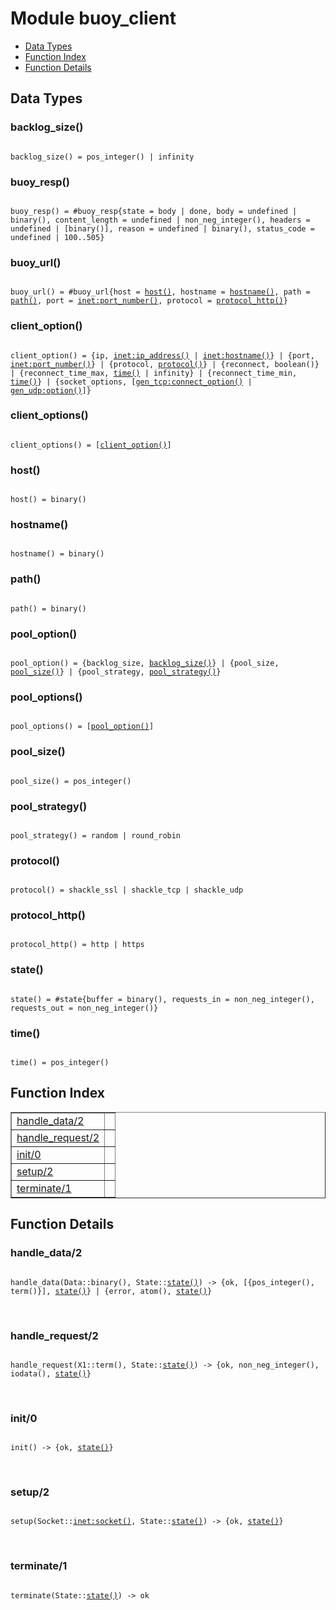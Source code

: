 

# Module buoy_client #
* [Data Types](#types)
* [Function Index](#index)
* [Function Details](#functions)

<a name="types"></a>

## Data Types ##




### <a name="type-backlog_size">backlog_size()</a> ###


<pre><code>
backlog_size() = pos_integer() | infinity
</code></pre>




### <a name="type-buoy_resp">buoy_resp()</a> ###


<pre><code>
buoy_resp() = #buoy_resp{state = body | done, body = undefined | binary(), content_length = undefined | non_neg_integer(), headers = undefined | [binary()], reason = undefined | binary(), status_code = undefined | 100..505}
</code></pre>




### <a name="type-buoy_url">buoy_url()</a> ###


<pre><code>
buoy_url() = #buoy_url{host = <a href="#type-host">host()</a>, hostname = <a href="#type-hostname">hostname()</a>, path = <a href="#type-path">path()</a>, port = <a href="inet.md#type-port_number">inet:port_number()</a>, protocol = <a href="#type-protocol_http">protocol_http()</a>}
</code></pre>




### <a name="type-client_option">client_option()</a> ###


<pre><code>
client_option() = {ip, <a href="inet.md#type-ip_address">inet:ip_address()</a> | <a href="inet.md#type-hostname">inet:hostname()</a>} | {port, <a href="inet.md#type-port_number">inet:port_number()</a>} | {protocol, <a href="#type-protocol">protocol()</a>} | {reconnect, boolean()} | {reconnect_time_max, <a href="#type-time">time()</a> | infinity} | {reconnect_time_min, <a href="#type-time">time()</a>} | {socket_options, [<a href="gen_tcp.md#type-connect_option">gen_tcp:connect_option()</a> | <a href="gen_udp.md#type-option">gen_udp:option()</a>]}
</code></pre>




### <a name="type-client_options">client_options()</a> ###


<pre><code>
client_options() = [<a href="#type-client_option">client_option()</a>]
</code></pre>




### <a name="type-host">host()</a> ###


<pre><code>
host() = binary()
</code></pre>




### <a name="type-hostname">hostname()</a> ###


<pre><code>
hostname() = binary()
</code></pre>




### <a name="type-path">path()</a> ###


<pre><code>
path() = binary()
</code></pre>




### <a name="type-pool_option">pool_option()</a> ###


<pre><code>
pool_option() = {backlog_size, <a href="#type-backlog_size">backlog_size()</a>} | {pool_size, <a href="#type-pool_size">pool_size()</a>} | {pool_strategy, <a href="#type-pool_strategy">pool_strategy()</a>}
</code></pre>




### <a name="type-pool_options">pool_options()</a> ###


<pre><code>
pool_options() = [<a href="#type-pool_option">pool_option()</a>]
</code></pre>




### <a name="type-pool_size">pool_size()</a> ###


<pre><code>
pool_size() = pos_integer()
</code></pre>




### <a name="type-pool_strategy">pool_strategy()</a> ###


<pre><code>
pool_strategy() = random | round_robin
</code></pre>




### <a name="type-protocol">protocol()</a> ###


<pre><code>
protocol() = shackle_ssl | shackle_tcp | shackle_udp
</code></pre>




### <a name="type-protocol_http">protocol_http()</a> ###


<pre><code>
protocol_http() = http | https
</code></pre>




### <a name="type-state">state()</a> ###


<pre><code>
state() = #state{buffer = binary(), requests_in = non_neg_integer(), requests_out = non_neg_integer()}
</code></pre>




### <a name="type-time">time()</a> ###


<pre><code>
time() = pos_integer()
</code></pre>

<a name="index"></a>

## Function Index ##


<table width="100%" border="1" cellspacing="0" cellpadding="2" summary="function index"><tr><td valign="top"><a href="#handle_data-2">handle_data/2</a></td><td></td></tr><tr><td valign="top"><a href="#handle_request-2">handle_request/2</a></td><td></td></tr><tr><td valign="top"><a href="#init-0">init/0</a></td><td></td></tr><tr><td valign="top"><a href="#setup-2">setup/2</a></td><td></td></tr><tr><td valign="top"><a href="#terminate-1">terminate/1</a></td><td></td></tr></table>


<a name="functions"></a>

## Function Details ##

<a name="handle_data-2"></a>

### handle_data/2 ###

<pre><code>
handle_data(Data::binary(), State::<a href="#type-state">state()</a>) -&gt; {ok, [{pos_integer(), term()}], <a href="#type-state">state()</a>} | {error, atom(), <a href="#type-state">state()</a>}
</code></pre>
<br />

<a name="handle_request-2"></a>

### handle_request/2 ###

<pre><code>
handle_request(X1::term(), State::<a href="#type-state">state()</a>) -&gt; {ok, non_neg_integer(), iodata(), <a href="#type-state">state()</a>}
</code></pre>
<br />

<a name="init-0"></a>

### init/0 ###

<pre><code>
init() -&gt; {ok, <a href="#type-state">state()</a>}
</code></pre>
<br />

<a name="setup-2"></a>

### setup/2 ###

<pre><code>
setup(Socket::<a href="inet.md#type-socket">inet:socket()</a>, State::<a href="#type-state">state()</a>) -&gt; {ok, <a href="#type-state">state()</a>}
</code></pre>
<br />

<a name="terminate-1"></a>

### terminate/1 ###

<pre><code>
terminate(State::<a href="#type-state">state()</a>) -&gt; ok
</code></pre>
<br />

